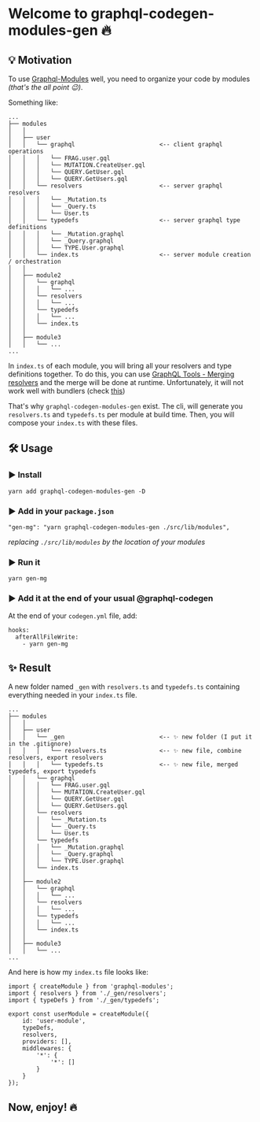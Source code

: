 # Welcome to graphql-codegen-modules-gen 🔥

## 💡 Motivation

To use [Graphql-Modules](https://www.graphql-modules.com/) well, you need to organize your code by modules _(that's the all point 😉)_.

Something like:

```
...
├── modules
│   │
│   ├── user
│   │   └── graphql                        <-- client graphql operations
│   │   │   └── FRAG.user.gql
│   │   │   └── MUTATION.CreateUser.gql
│   │   │   └── QUERY.GetUser.gql
│   │   │   └── QUERY.GetUsers.gql
│   │   └── resolvers                      <-- server graphql resolvers
│   │   │   └── _Mutation.ts
│   │   │   └── _Query.ts
│   │   │   └── User.ts
│   │   └── typedefs                       <-- server graphql type definitions
│   │   │   └── _Mutation.graphql
│   │   │   └── _Query.graphql
│   │   │   └── TYPE.User.graphql
│   │   └── index.ts                       <-- server module creation / orchestration
│   │
│   ├── module2
│   │   └── graphql
│   │   │   └── ...
│   │   └── resolvers
│   │   │   └── ...
│   │   └── typedefs
│   │   │   └── ...
│   │   └── index.ts
│   │
│   ├── module3
│   │   └── ...
...
```

In `index.ts` of each module, you will bring all your resolvers and type definitions together. To do this, you can use [GraphQL Tools - Merging resolvers](https://www.graphql-tools.com/docs/schema-merging#merging-resolvers) and the merge will be done at runtime. Unfortunately, it will not work well with bundlers (check [this](https://github.com/ardatan/graphql-tools/issues/2808))

That's why `graphql-codegen-modules-gen` exist. The cli, will generate you `resolvers.ts` and `typedefs.ts` per module at build time. Then, you will compose your `index.ts` with these files.

## 🛠 Usage

### ▶ Install

```
yarn add graphql-codegen-modules-gen -D
```

### ▶ Add in your `package.json`

```
"gen-mg": "yarn graphql-codegen-modules-gen ./src/lib/modules",
```

_replacing `./src/lib/modules` by the location of your modules_

### ▶ Run it

```
yarn gen-mg
```

### ▶ Add it at the end of your usual @graphql-codegen

At the end of your `codegen.yml` file, add:

```
hooks:
  afterAllFileWrite:
    - yarn gen-mg
```

## ✨ Result

A new folder named `_gen` with `resolvers.ts` and `typedefs.ts` containing everything needed in your `index.ts` file.

```
...
├── modules
│   │
│   ├── user
│   │   └── _gen                           <-- ✨ new folder (I put it in the .gitignore)
│   │   │   └── resolvers.ts               <-- ✨ new file, combine resolvers, export resolvers
│   │   │   └── typedefs.ts                <-- ✨ new file, merged typedefs, export typedefs
│   │   └── graphql
│   │   │   └── FRAG.user.gql
│   │   │   └── MUTATION.CreateUser.gql
│   │   │   └── QUERY.GetUser.gql
│   │   │   └── QUERY.GetUsers.gql
│   │   └── resolvers
│   │   │   └── _Mutation.ts
│   │   │   └── _Query.ts
│   │   │   └── User.ts
│   │   └── typedefs
│   │   │   └── _Mutation.graphql
│   │   │   └── _Query.graphql
│   │   │   └── TYPE.User.graphql
│   │   └── index.ts
│   │
│   ├── module2
│   │   └── graphql
│   │   │   └── ...
│   │   └── resolvers
│   │   │   └── ...
│   │   └── typedefs
│   │   │   └── ...
│   │   └── index.ts
│   │
│   ├── module3
│   │   └── ...
...
```

And here is how my `index.ts` file looks like:

```
import { createModule } from 'graphql-modules';
import { resolvers } from './_gen/resolvers';
import { typeDefs } from './_gen/typedefs';

export const userModule = createModule({
	id: 'user-module',
	typeDefs,
	resolvers,
	providers: [],
	middlewares: {
		'*': {
			'*': []
		}
	}
});

```

## Now, enjoy! 🔥
